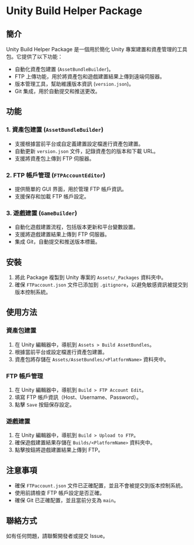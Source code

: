 # Unity Build Helper Package

## 簡介

Unity Build Helper Package 是一個用於簡化 Unity 專案建置和資產管理的工具包。它提供了以下功能：

- 自動化資產包建置 (`AssetBundleBuilder`)。
- FTP 上傳功能，用於將資產包和遊戲建置結果上傳到遠端伺服器。
- 版本管理工具，幫助維護版本資訊 (`version.json`)。
- Git 集成，用於自動提交和推送更改。

## 功能

### 1. 資產包建置 (`AssetBundleBuilder`)

- 支援根據當前平台或自定義建置設定檔進行資產包建置。
- 自動更新 `version.json` 文件，記錄資產包的版本和下載 URL。
- 支援將資產包上傳到 FTP 伺服器。

### 2. FTP 帳戶管理 (`FTPAccountEditor`)

- 提供簡單的 GUI 界面，用於管理 FTP 帳戶資訊。
- 支援保存和加載 FTP 帳戶設定。

### 3. 遊戲建置 (`GameBuilder`)

- 自動化遊戲建置流程，包括版本更新和平台變數設置。
- 支援將遊戲建置結果上傳到 FTP 伺服器。
- 集成 Git，自動提交和推送版本標籤。

## 安裝

1. 將此 Package 複製到 Unity 專案的 `Assets/_Packages` 資料夾中。
2. 確保 `FTPaccount.json` 文件已添加到 `.gitignore`，以避免敏感資訊被提交到版本控制系統。

## 使用方法

### 資產包建置

1. 在 Unity 編輯器中，導航到 `Assets > Build AssetBundles`。
2. 根據當前平台或設定檔進行資產包建置。
3. 資產包將存儲在 `Assets/AssetBundles/<PlatformName>` 資料夾中。

### FTP 帳戶管理

1. 在 Unity 編輯器中，導航到 `Build > FTP Account Edit`。
2. 填寫 FTP 帳戶資訊（Host、Username、Password）。
3. 點擊 `Save` 按鈕保存設定。

### 遊戲建置

1. 在 Unity 編輯器中，導航到 `Build > Upload to FTP`。
2. 確保遊戲建置結果存儲在 `Builds/<PlatformName>` 資料夾中。
3. 點擊按鈕將遊戲建置結果上傳到 FTP。

## 注意事項

- 確保 `FTPaccount.json` 文件已正確配置，並且不會被提交到版本控制系統。
- 使用前請檢查 FTP 帳戶設定是否正確。
- 確保 Git 已正確配置，並且當前分支為 `main`。

## 聯絡方式

如有任何問題，請聯繫開發者或提交 Issue。
